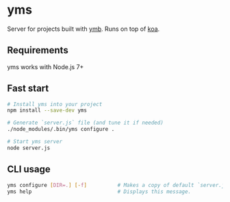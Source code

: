 yms
======

Server for projects built with [ymb](https://www.npmjs.org/package/ymb). Runs on top of [koa](http://koajs.com/).

Requirements
------------
yms works with Node.js 7+

Fast start
---------------
```bash
# Install yms into your project
npm install --save-dev yms

# Generate `server.js` file (and tune it if needed)
./node_modules/.bin/yms configure .

# Start yms server
node server.js
```


CLI usage
---------------
````bash
yms configure [DIR=.] [-f]          # Makes a copy of default `server.js` in specified directory.
yms help                            # Displays this message.
````
